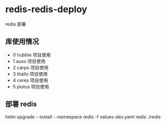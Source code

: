 # redis-redis-deploy

redis 部署

## 库使用情况

- 0 hubble 项目使用
- 1 auxo 项目使用
- 2 carpo 项目使用
- 3 thallo 项目使用
- 4 ceres 项目使用
- 5 plutus 项目使用

## 部署 redis

helm upgrade --install --namespace redis -f values-dev.yaml redis ./redis
